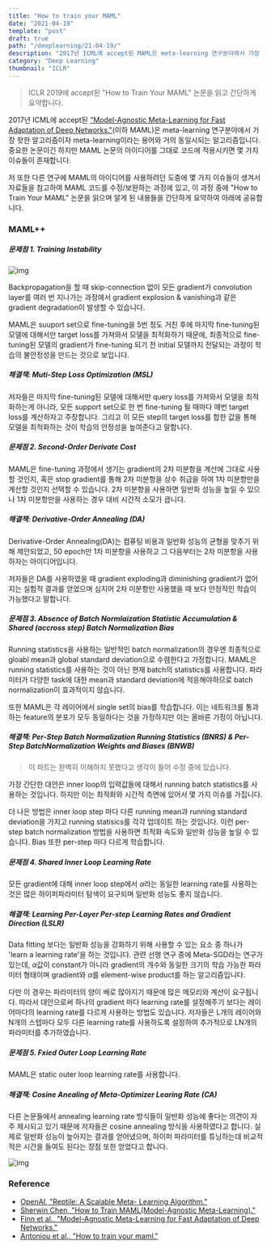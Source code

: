 ```yaml
---
title: "How to train your MAML"
date: "2021-04-19"
template: "post"
draft: true
path: "/deeplearning/21-04-19/"
description: "2017년 ICML에 accept된 MAML은 meta-learning 연구분야에서 가장 핫한 알고리즘이자 meta-learning이라는 용어와 거의 동일시되는 알고리즘입니다. 중요한 논문이긴 하지만 MAML 논문의 아이디어를 그대로 코드에 적용시키면 몇 가지 이슈들이 존재합니다."
category: "Deep Learning"
thumbnail: "ICLR"
---
```


> ICLR 2019에 accept된 "How to Train Your MAML" 논문을 읽고 간단하게 요약합니다.

2017년 ICML에 accept된 ["Model-Agnostic Meta-Learning for Fast Adaptation of Deep Networks."](https://arxiv.org/abs/1703.03400)(이하 MAML)은 meta-learning 연구분야에서 가장 핫한 알고리즘이자 meta-learning이라는 용어와 거의 동일시되는 알고리즘입니다. 중요한 논문이긴 하지만 MAML 논문의 아이디어를 그대로 코드에 적용시키면 몇 가지 이슈들이 존재합니다. 

저 또한 다른 연구에 MAML의 아이디어를 사용하려던 도중에 몇 가지 이슈들이 생겨서 자료들을 참고하여 MAML 코드를 수정/보완하는 과정에 있고, 이 과정 중에 "How to Train Your MAML" 논문을 읽으며 알게 된 내용들을 간단하게 요약하여 아래에 공유합니다. 

### MAML++

##### 문제점 1. Training Instability 

![img](../img/MAMLpp1.jpg)

Backpropagation을 할 때 skip-connection 없이 모든 gradient가 convolution layer를 여러 번 지나가는 과정에서 gradient explosion & vanishing과 같은 gradient degradation이 발생할 수 있습니다. 

MAML은 suuport set으로 fine-tuning을 5번 정도 거친 후에 마지막 fine-tuning된 모델에 대해서만 target loss를 가져와서 모델을 최적화하기 때문에, 최종적으로 fine-tuning된 모델의 gradient가 fine-tuning 되기 전 initial 모델까지 전달되는 과정이 학습의 불안정성을 만드는 것으로 보입니다.

##### 해결책: Muti-Step Loss Optimization (MSL)

저자들은 마지막 fine-tuning된 모델에 대해서만 query loss를 가져와서 모델을 최적화하는게 아니라, 모든 support set으로 한 번 fine-tuning 될 때마다 매번 target loss를 계산하자고 주장합니다. 그리고 이 모든 step의 target loss를 합한 값을 통해 모델을 최적화하는 것이 학습의 안정성을 높여준다고 말합니다.

##### 문제점 2. Second-Order Derivate Cost

MAML은 fine-tuning 과정에서 생기는 gradient의 2차 미분항을 계산에 그대로 사용할 것인지, 혹은 stop gradient를 통해 2차 미분항을 상수 취급을 하여 1차 미분항만을 계산할 것인지 선택할 수 있습니다. 2차 미분항을 사용하면 일반화 성능을 높일 수 있으나 1차 미분항만을 사용하는 경우 대비 시간적 소모가 큽니다.

##### 해결책: Derivative-Order Annealing (DA)

Derivative-Order Annealing(DA)는 컴퓨팅 비용과 일반화 성능의 균형을 맞추기 위해 제안되었고, 50 epoch만 1차 미분항을 사용하고 그 다음부터는 2차 미분항을 사용하자는 아이디어입니다. 

저자들은 DA를 사용하였을 때 gradient exploding과 diminishing gradient가 없어지는 실험적 결과를 얻었으며 심지어 2차 미분항만 사용했을 때 보다 안정적인 학습이 가능했다고 말합니다.

##### 문제점 3. Absence of Batch Normlaization Statistic Accumulation & Shared (accross step) Batch Normalization Bias

Running statistics을 사용하는 일반적인 batch normalization의 경우엔 최종적으로 gloabl mean과 global standard deviation으로 수렴한다고 가정합니다. MAML은 running statistics를 사용하는 것이 아닌 현재 batch의 statistics를 사용합니다. 파라미터가 다양한 task에 대한 mean과 standard deviation에 적응해야하므로 batch normalization이 효과적이지 않습니다.

또한 MAML은 각 레이어에서 single set의 bias를 학습합니다. 이는 네트워크를 통과하는 feature의 분포가 모두 동일하다는 것을 가정하지만 이는 올바른 가정이 아닙니다.

##### 해결책: Per-Step Batch Normalization Running Statistics (BNRS) & Per-Step BatchNormalization Weights and Biases (BNWB)

> 이 파트는 완벽히 이해하지 못했다고 생각이 들어 수정 중에 있습니다.

가장 간단한 대안은 inner loop의 입력값들에 대해서 running batch statistics를 사용하는 것입니다. 하지만 이는 최적화와 시간적 측면에 있어서 몇 가지 이슈를 가집니다.

더 나은 방법은 inner loop step 마다 다른 running mean과 running standard deviation을 가지고 running statisics를 각각 업데이트 하는 것입니다. 이런 per-step batch normalization 방법을 사용하면 최적화 속도와 일반화 성능을 높일 수 있습니다. Bias 또한 per-step 마다 다르게 학습합니다. 

##### 문제점 4. Shared Inner Loop Learning Rate

모든 gradient에 대해 inner loop step에서 $\alpha$라는 동일한 learning rate를 사용하는 것은 많은 하이퍼파라미터 탐색이 요구되며 일반화 성능도 좋지 않습니다. 

##### 해결책: Learning Per-Layer Per-step Learning Rates and Gradient Direction (LSLR)

Data fitting 보다는 일반화 성능을 강화하기 위해 사용할 수 있는 요소 중 하나가 'learn a learning rate'을 하는 것입니다. 관련 선행 연구 중에 Meta-SGD라는 연구가 있는데, $\alpha$값이 constant가 아니라 gradient의 개수와 동일한 크기의 학습 가능한 파라미터 형태이며 gradient와 $\alpha$를 element-wise product를 하는 알고리즘입니다.

다만 이 경우는 파라미터의 양이 배로 많아지기 때문에 많은 메모리와 계산이 요구됩니다. 따라서 대안으로써 하나의 gradient 마다 learning rate를 설정해주기 보다는 레이어마다의 learning rate를 다르게 사용하는 방법도 있습니다. 저자들은 L개의 레이어와 N개의 스텝마다 모두 다른 learning rate를 사용하도록 설정하여 추가적으로 LN개의 파라미터를 추가하였습니다.

##### 문제점 5. Fxied Outer Loop Learning Rate

MAML은 static outer loop learning rate를 사용합니다.

##### 해결책: Cosine Anealing of Meta-Optimizer Learing Rate (CA)

다른 논문들에서 annealing learning rate 방식들이 일반화 성능에 좋다는 의견이 자주 제시되고 있기 때문에 저자들은 cosine annealing 방식을 사용하였다고 합니다. 실제로 일반화 성능이 높아지는 결과를 얻어냈으며, 하이퍼 파라미터를 튜닝하는데 비교적 적은 시간을 들여도 된다는 장점 또한 얻었다고 합니다.

![img](../img/MAMLpp2.png)

### Reference

- [OpenAI, "Reptile: A Scalable Meta- Learning Algorithm."](https://openai.com/blog/reptile/)
- [Sherwin Chen, "How to Train MAML(Model-Agnostic Meta-Learning)."](https://pub.towardsai.net/how-to-train-maml-model-agnostic-meta-learning-90aa093f8e46)
- [Finn et al., "Model-Agnostic Meta-Learning for Fast Adaptation of Deep Networks."](https://arxiv.org/abs/1703.03400)
- [Antoniou et al., "How to train your maml."](https://arxiv.org/abs/1810.09502)



